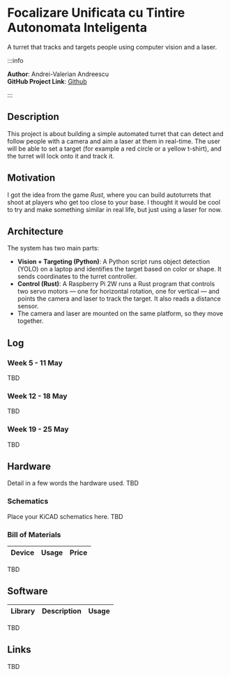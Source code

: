 # Focalizare Unificata cu Tintire Autonomata Inteligenta  
A turret that tracks and targets people using computer vision and a laser.

:::info 

**Author**: Andrei-Valerian Andreescu \
**GitHub Project Link**: [Github](https://github.com/UPB-PMRust-Students/proiect-DrescoAV.git)

:::

## Description

This project is about building a simple automated turret that can detect and follow people with a camera and aim a laser at them in real-time. The user will be able to set a target (for example a red circle or a yellow t-shirt), and the turret will lock onto it and track it.

## Motivation

I got the idea from the game *Rust*, where you can build autoturrets that shoot at players who get too close to your base. I thought it would be cool to try and make something similar in real life, but just using a laser for now.

## Architecture 

The system has two main parts:

- **Vision + Targeting (Python)**: A Python script runs object detection (YOLO) on a laptop and identifies the target based on color or shape. It sends coordinates to the turret controller.
- **Control (Rust)**: A Raspberry Pi 2W runs a Rust program that controls two servo motors — one for horizontal rotation, one for vertical — and points the camera and laser to track the target. It also reads a distance sensor.
- The camera and laser are mounted on the same platform, so they move together.

## Log

<!-- write your progress here every week -->

### Week 5 - 11 May
TBD

### Week 12 - 18 May
TBD

### Week 19 - 25 May
TBD

## Hardware

Detail in a few words the hardware used. TBD

### Schematics

Place your KiCAD schematics here. TBD

### Bill of Materials

<!-- Fill out this table with all the hardware components that you might need.

The format is 
```
| [Device](link://to/device) | This is used ... | [price](link://to/store) |

```

-->

| Device | Usage | Price |
|--------|--------|-------|
TBD


## Software

| Library | Description | Usage |
|---------|-------------|-------|
TBD


## Links

<!-- Add a few links that inspired you and that you think you will use for your project -->
TBD
